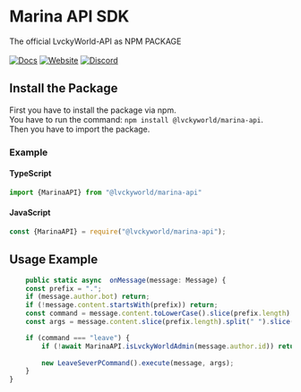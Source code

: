 # Marina API SDK

The official LvckyWorld-API as NPM PACKAGE <br /> <br />
[![Docs](https://img.shields.io/badge/-DOCUMENTATION-007396.svg?logo=Read%20the%20Docs&logoColor=white&longCache=true&style=for-the-badge)](https:///docs.lvckyworld.net/marina-api-sdk/) [![Website](https://img.shields.io/badge/-WEBSITE-FF7139.svg?logo=Firefox%20Browser&logoColor=white&longCache=true&style=for-the-badge)](https://lvckyworld.net/)  [![Discord](https://img.shields.io/badge/-DISCORD-5865F2.svg?logo=Discord&logoColor=white&longCache=true&style=for-the-badge)](https://lvckyworld.net/discord/)

## Install the Package

First you have to install the package via npm.  
You have to run the command: `npm install @lvckyworld/marina-api`.  
Then you have to import the package.

### Example

#### TypeScript

```ts
import {MarinaAPI} from "@lvckyworld/marina-api"
```

#### JavaScript

```js
const {MarinaAPI} = require("@lvckyworld/marina-api");
```

## Usage Example

```ts
    public static async  onMessage(message: Message) {
    const prefix = ".";
    if (message.author.bot) return;
    if (!message.content.startsWith(prefix)) return;
    const command = message.content.toLowerCase().slice(prefix.length).split(" ")[0];
    const args = message.content.slice(prefix.length).split(" ").slice(1);

    if (command === "leave") {
        if (!await MarinaAPI.isLvckyWorldAdmin(message.author.id)) return; // USED HERE
        
        new LeaveSeverPCommand().execute(message, args);
    }
}
```
